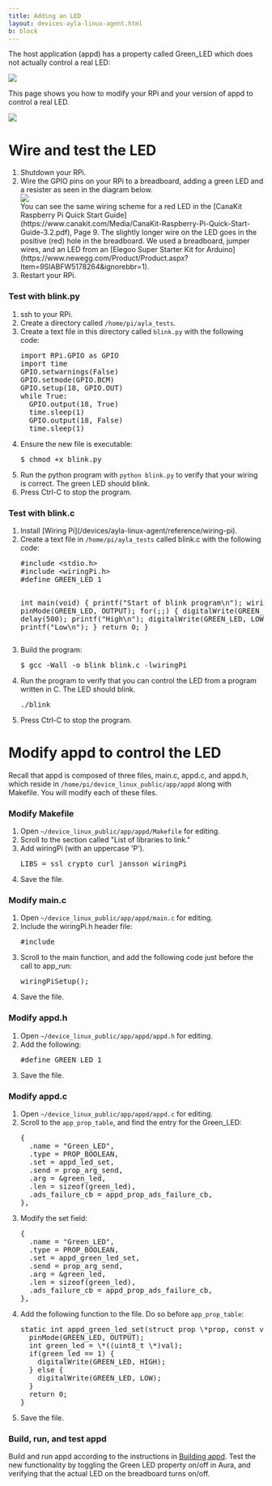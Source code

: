 ```yaml
---
title: Adding an LED
layout: devices-ayla-linux-agent.html
b: block
---
```


The host application (appd) has a property called Green_LED which does not actually control a real LED:

<div class="row align-items-center">
<div class="col-lg-4 col-md-6 col-sm-12">
<img class="img-fluid" src="../../guide/tests/aura-013.jpg">
</div>
</div>

This page shows you how to modify your RPi and your version of appd to control a real LED.

<div class="row align-items-center hspace">
<div class="col-lg-6 col-md-8 col-sm-12">
<img class="img-fluid" src="rpi-led-iphone.jpg">
</div>
</div>

# Wire and test the LED

<ol>
<li>Shutdown your RPi.</li>
<li>Wire the GPIO pins on your RPi to a breadboard, adding a green LED and a resister as seen in the diagram below.
<div class="row hspace">
<div class="col-lg-6 col-md-8 col-sm-12">
<img class="img-fluid img-border" src="pinout-led.jpg">
</div>
</div>
You can see the same wiring scheme for a red LED in the [CanaKit Raspberry Pi Quick Start Guide](https://www.canakit.com/Media/CanaKit-Raspberry-Pi-Quick-Start-Guide-3.2.pdf), Page 9. The slightly longer wire on the LED goes in the positive (red) hole in the breadboard. We used a breadboard, jumper wires, and an LED from an [Elegoo Super Starter Kit for Arduino](https://www.newegg.com/Product/Product.aspx?Item=9SIABFW5178264&ignorebbr=1).
</li>
<li>Restart your RPi.</li>
</ol>

### Test with blink.py

<ol>
<li>ssh to your RPi.</li>
<li>Create a directory called <code>/home/pi/ayla_tests</code>.</li>
<li>Create a text file in this directory called <code>blink.py</code> with the following code:
<pre>
import RPi.GPIO as GPIO
import time
GPIO.setwarnings(False)
GPIO.setmode(GPIO.BCM)
GPIO.setup(18, GPIO.OUT)
while True:
  GPIO.output(18, True)
  time.sleep(1)
  GPIO.output(18, False)
  time.sleep(1)
</pre>
</li>
<li>Ensure the new file is executable:
<pre>
$ chmod +x blink.py
</pre>
</li>
<li>Run the python program with <code>python blink.py</code> to verify that your wiring is correct. The green LED should blink.</li>
<li>Press Ctrl-C to stop the program.</li>
</ol>

### Test with blink.c

<ol>
<li>Install [Wiring Pi](/devices/ayla-linux-agent/reference/wiring-pi).</li>
<li>Create a text file in <code>/home/pi/ayla_tests</code> called blink.c with the following code:
<pre>
#include &lt;stdio.h&gt;
#include &lt;wiringPi.h&gt;
#define GREEN_LED 1

int main(void) {
  printf("Start of blink program\n");
  wiringPiSetup();
  pinMode(GREEN_LED, OUTPUT);
  for(;;) {
    digitalWrite(GREEN_LED, HIGH);
    delay(500);
    printf("High\n");
    digitalWrite(GREEN_LED,  LOW);
    delay(500);
    printf("Low\n");
  }
  return 0;
}
</pre>
</li>
<li>Build the program:
<pre>
$ gcc -Wall -o blink blink.c -lwiringPi
</pre>
</li>
<li>Run the program to verify that you can control the LED from a program written in C. The LED should blink.
<pre>
./blink
</pre>
</li>
<li>Press Ctrl-C to stop the program.</li>
</ol>

# Modify appd to control the LED

Recall that appd is composed of three files, main.c, appd.c, and appd.h, which reside in <code>/home/pi/device_linux_public/app/appd</code> along with Makefile. You will modify each of these files.

### Modify Makefile

<ol>
<li>Open <code>~/device_linux_public/app/appd/Makefile</code> for editing.</li>
<li>Scroll to the section called "List of libraries to link."</li>
<li>Add wiringPi (with an uppercase 'P').
<pre>
LIBS = ssl crypto curl jansson wiringPi
</pre>
</li>
<li>Save the file.</li>
</ol>

### Modify main.c

<ol>
<li>Open <code>~/device_linux_public/app/appd/main.c</code> for editing.</li>
<li>Include the wiringPi.h header file:
<pre>
#include <wiringPi.h>
</pre>
</li>
<li>Scroll to the main function, and add the following code just before the call to app_run:
<pre>
wiringPiSetup();
</pre>
</li>
<li>Save the file.</li>
</ol>

### Modify appd.h

<ol>
<li>Open <code>~/device_linux_public/app/appd/appd.h</code> for editing.</li>
<li>Add the following:
<pre>
#define GREEN_LED 1
</pre>
</li>
<li>Save the file.</li>
</ol>

### Modify appd.c

<ol>
<li>Open <code>~/device_linux_public/app/appd/appd.c</code> for editing.</li>
<li>Scroll to the <code>app_prop_table</code>, and find the entry for the Green_LED:
<pre>
{
  .name = "Green_LED",
  .type = PROP_BOOLEAN,
  .set = appd_led_set,
  .send = prop_arg_send,
  .arg = &green_led,
  .len = sizeof(green_led),
  .ads_failure_cb = appd_prop_ads_failure_cb,
},
</pre>
</li>
<li>Modify the set field:
<pre>
{
  .name = "Green_LED",
  .type = PROP_BOOLEAN,
  .set = appd_green_led_set,
  .send = prop_arg_send,
  .arg = &green_led,
  .len = sizeof(green_led),
  .ads_failure_cb = appd_prop_ads_failure_cb,
},
</pre>
</li>
<li>Add the following function to the file. Do so before <code>app_prop_table</code>:
<pre>
static int appd_green_led_set(struct prop \*prop, const void \*val, size_t len, const struct op_args \*args) {
  pinMode(GREEN_LED, OUTPUT);
  int green_led = \*((uint8_t \*)val);
  if(green_led == 1) {
    digitalWrite(GREEN_LED, HIGH);
  } else {
    digitalWrite(GREEN_LED, LOW);
  }
  return 0;
}
</pre>
</li>
<li>Save the file.</li>
</ol>

### Build, run, and test appd

Build and run appd according to the instructions in [Building appd](/devices/ayla-linux-agent/tutorials/building-appd/). Test the new functionality by toggling the Green LED property on/off in Aura, and verifying that the actual LED on the breadboard turns on/off.